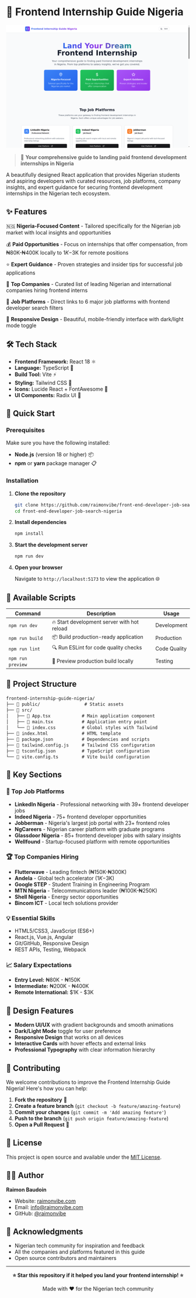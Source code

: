 # 🚀 Frontend Internship Guide Nigeria

![Frontend Internship Guide Nigeria](./screenshots/app-preview.png)

> 🎯 **Your comprehensive guide to landing paid frontend development internships in Nigeria**

A beautifully designed React application that provides Nigerian students and aspiring developers with curated resources, job platforms, company insights, and expert guidance for securing frontend development internships in the Nigerian tech ecosystem.

## ✨ Features

🇳🇬 **Nigeria-Focused Content** - Tailored specifically for the Nigerian job market with local insights and opportunities

💰 **Paid Opportunities** - Focus on internships that offer compensation, from ₦80K-₦400K locally to $1K-$3K for remote positions

⭐ **Expert Guidance** - Proven strategies and insider tips for successful job applications

🏢 **Top Companies** - Curated list of leading Nigerian and international companies hiring frontend interns

🔗 **Job Platforms** - Direct links to 6 major job platforms with frontend developer search filters

📱 **Responsive Design** - Beautiful, mobile-friendly interface with dark/light mode toggle

## 🛠️ Tech Stack

- **Frontend Framework:** React 18 ⚛️
- **Language:** TypeScript 📘
- **Build Tool:** Vite ⚡
- **Styling:** Tailwind CSS 🎨
- **Icons:** Lucide React + FontAwesome 🎯
- **UI Components:** Radix UI 🧩

## 🚀 Quick Start

### Prerequisites

Make sure you have the following installed:
- **Node.js** (version 18 or higher) 📦
- **npm** or **yarn** package manager 📋

### Installation

1. **Clone the repository**
   ```bash
   git clone https://github.com/raimonvibe/front-end-developer-job-search-nigeria.git
   cd front-end-developer-job-search-nigeria
   ```

2. **Install dependencies**
   ```bash
   npm install
   ```

3. **Start the development server**
   ```bash
   npm run dev
   ```

4. **Open your browser**
   
   Navigate to `http://localhost:5173` to view the application 🌐

## 📜 Available Scripts

| Command | Description | Usage |
|---------|-------------|-------|
| `npm run dev` | 🔥 Start development server with hot reload | Development |
| `npm run build` | 📦 Build production-ready application | Production |
| `npm run lint` | 🔍 Run ESLint for code quality checks | Code Quality |
| `npm run preview` | 👀 Preview production build locally | Testing |

## 📁 Project Structure

```
frontend-internship-guide-nigeria/
├── 📁 public/                 # Static assets
├── 📁 src/
│   ├── 📄 App.tsx            # Main application component
│   ├── 📄 main.tsx           # Application entry point
│   └── 📄 index.css          # Global styles with Tailwind
├── 📄 index.html             # HTML template
├── 📄 package.json           # Dependencies and scripts
├── 📄 tailwind.config.js     # Tailwind CSS configuration
├── 📄 tsconfig.json          # TypeScript configuration
└── 📄 vite.config.ts         # Vite build configuration
```

## 🎯 Key Sections

### 🏢 Top Job Platforms
- **LinkedIn Nigeria** - Professional networking with 39+ frontend developer jobs
- **Indeed Nigeria** - 75+ frontend developer opportunities
- **Jobberman** - Nigeria's largest job portal with 23+ frontend roles
- **NgCareers** - Nigerian career platform with graduate programs
- **Glassdoor Nigeria** - 85+ frontend developer jobs with salary insights
- **Wellfound** - Startup-focused platform with remote opportunities

### 🏆 Top Companies Hiring
- **Flutterwave** - Leading fintech (₦150K-₦300K)
- **Andela** - Global tech accelerator ($1K-$3K)
- **Google STEP** - Student Training in Engineering Program
- **MTN Nigeria** - Telecommunications leader (₦100K-₦250K)
- **Shell Nigeria** - Energy sector opportunities
- **Bincom ICT** - Local tech solutions provider

### 💡 Essential Skills
- HTML5/CSS3, JavaScript (ES6+)
- React.js, Vue.js, Angular
- Git/GitHub, Responsive Design
- REST APIs, Testing, Webpack

### 📈 Salary Expectations
- **Entry Level:** ₦80K - ₦150K
- **Intermediate:** ₦200K - ₦400K  
- **Remote International:** $1K - $3K

## 🎨 Design Features

- **Modern UI/UX** with gradient backgrounds and smooth animations
- **Dark/Light Mode** toggle for user preference
- **Responsive Design** that works on all devices
- **Interactive Cards** with hover effects and external links
- **Professional Typography** with clear information hierarchy

## 🤝 Contributing

We welcome contributions to improve the Frontend Internship Guide Nigeria! Here's how you can help:

1. **Fork the repository** 🍴
2. **Create a feature branch** (`git checkout -b feature/amazing-feature`)
3. **Commit your changes** (`git commit -m 'Add amazing feature'`)
4. **Push to the branch** (`git push origin feature/amazing-feature`)
5. **Open a Pull Request** 🚀

## 📝 License

This project is open source and available under the [MIT License](LICENSE).

## 👨‍💻 Author

**Raimon Baudoin**
- Website: [raimonvibe.com](https://raimonvibe.com)
- Email: info@raimonvibe.com
- GitHub: [@raimonvibe](https://github.com/raimonvibe)

## 🙏 Acknowledgments

- Nigerian tech community for inspiration and feedback
- All the companies and platforms featured in this guide
- Open source contributors and maintainers

---

<div align="center">

**⭐ Star this repository if it helped you land your frontend internship! ⭐**

Made with ❤️ for the Nigerian tech community

</div>
